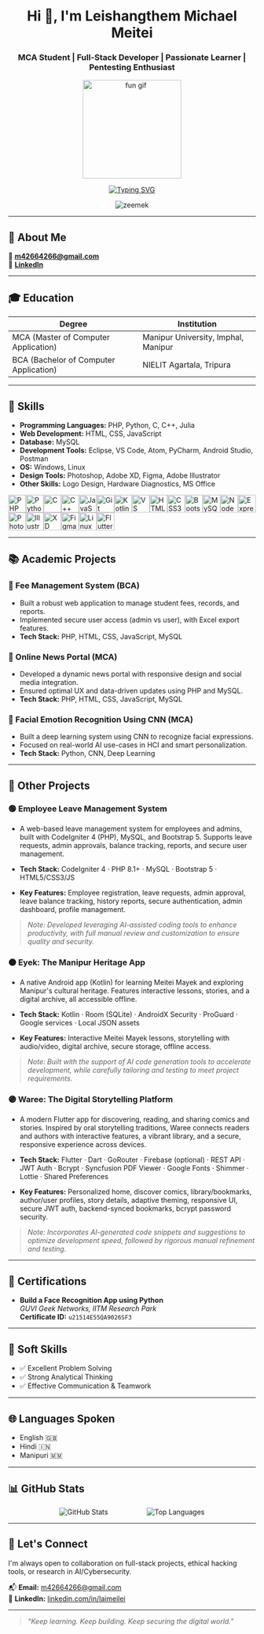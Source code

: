 <!-- Profile Header -->
<h1 align="center">Hi 👋, I'm Leishangthem Michael Meitei</h1>
<h3 align="center">MCA Student | Full-Stack Developer | Passionate Learner | Pentesting Enthusiast</h3>

<p align="center">
  <img src="https://media2.giphy.com/media/v1.Y2lkPTc5MGI3NjExcTAycDVkcnI5OXA1eWEwZWtqbXlwcjkzNGc1cDJwOG1wdG8wN3Q1MyZlcD12MV9pbnRlcm5hbF9naWZfYnlfaWQmY3Q9Zw/78XCFBGOlS6keY1Bil/giphy.gif" alt="fun gif" width="200" />
</p>

<p align="center">
<a href="https://git.io/typing-svg"><img src="https://readme-typing-svg.demolab.com?font=Fira+Code&pause=1000&width=435&lines=Hello+MyFriend+I+See+You+Coming+Here" alt="Typing SVG" /></a>
  </p>


<p align="center">
  <img src="https://komarev.com/ghpvc/?username=zeemek&label=Profile%20views&color=0e75b6&style=flat" alt="zeemek" />
</p>

---

## 📍 About Me
  
📧 **m42664266@gmail.com**  
🔗 **[LinkedIn](https://linkedin.com/in/laimeilei)**

---

## 🎓 Education

| Degree | Institution |
|--------|-------------|
| MCA (Master of Computer Application) | Manipur University, Imphal, Manipur |
| BCA (Bachelor of Computer Application) | NIELIT Agartala, Tripura |

---

## 🧠 Skills

- **Programming Languages:** PHP, Python, C, C++, Julia 
- **Web Development:** HTML, CSS, JavaScript  
- **Database:** MySQL  
- **Development Tools:** Eclipse, VS Code, Atom, PyCharm, Android Studio, Postman 
- **OS:** Windows, Linux  
- **Design Tools:** Photoshop, Adobe XD, Figma, Adobe Illustrator  
- **Other Skills:** Logo Design, Hardware Diagnostics, MS Office  
<p align="left">
<a href="https://www.php.net/" target="_blank" rel="noreferrer"><img src="https://raw.githubusercontent.com/danielcranney/readme-generator/main/public/icons/skills/php-colored.svg" width="36" height="36" alt="PHP" title="PHP"/></a><a href="https://www.python.org/" target="_blank" rel="noreferrer"><img src="https://raw.githubusercontent.com/danielcranney/readme-generator/main/public/icons/skills/python-colored.svg" width="36" height="36" alt="Python" title="Python"/></a><a href="https://docs.microsoft.com/en-us/cpp/?view=msvc-170" target="_blank" rel="noreferrer"><img src="https://raw.githubusercontent.com/danielcranney/readme-generator/main/public/icons/skills/c-colored.svg" width="36" height="36" alt="C" title="C"/></a><a href="https://docs.microsoft.com/en-us/cpp/?view=msvc-170" target="_blank" rel="noreferrer"><img src="https://raw.githubusercontent.com/danielcranney/readme-generator/main/public/icons/skills/cplusplus-colored.svg" width="36" height="36" alt="C++" title="C++"/></a><a href="https://developer.mozilla.org/en-US/docs/Web/JavaScript" target="_blank" rel="noreferrer"><img src="https://raw.githubusercontent.com/danielcranney/readme-generator/main/public/icons/skills/javascript-colored.svg" width="36" height="36" alt="JavaScript" title="JavaScript"/></a><a href="https://git-scm.com/" target="_blank" rel="noreferrer"><img src="https://raw.githubusercontent.com/danielcranney/readme-generator/main/public/icons/skills/git-colored.svg" width="36" height="36" alt="Git" title="Git"/></a><a href="https://kotlinlang.org/" target="_blank" rel="noreferrer"><img src="https://raw.githubusercontent.com/danielcranney/readme-generator/main/public/icons/skills/kotlin-colored.svg" width="36" height="36" alt="Kotlin" title="Kotlin"/></a><a href="https://code.visualstudio.com/" target="_blank" rel="noreferrer"><img src="https://raw.githubusercontent.com/danielcranney/readme-generator/main/public/icons/skills/visualstudiocode-colored.svg" width="36" height="36" alt="VS Code" title="VS Code"/></a><a href="https://developer.mozilla.org/en-US/docs/Glossary/HTML5" target="_blank" rel="noreferrer"><img src="https://raw.githubusercontent.com/danielcranney/readme-generator/main/public/icons/skills/html5-colored.svg" width="36" height="36" alt="HTML5" title="HTML5"/></a><a href="https://www.w3.org/TR/CSS/#css" target="_blank" rel="noreferrer"><img src="https://raw.githubusercontent.com/danielcranney/readme-generator/main/public/icons/skills/css3-colored.svg" width="36" height="36" alt="CSS3" title="CSS3"/></a><a href="https://getbootstrap.com/" target="_blank" rel="noreferrer"><img src="https://raw.githubusercontent.com/danielcranney/readme-generator/main/public/icons/skills/bootstrap-colored.svg" width="36" height="36" alt="Bootstrap" title="Bootstrap"/></a><a href="https://www.mysql.com/" target="_blank" rel="noreferrer"><img src="https://raw.githubusercontent.com/danielcranney/readme-generator/main/public/icons/skills/mysql-colored.svg" width="36" height="36" alt="MySQL" title="MySQL"/></a><a href="https://nodejs.org/en/" target="_blank" rel="noreferrer"><img src="https://raw.githubusercontent.com/danielcranney/readme-generator/main/public/icons/skills/nodejs-colored.svg" width="36" height="36" alt="NodeJS" title="NodeJS"/></a><a href="https://expressjs.com/" target="_blank" rel="noreferrer"><img src="https://raw.githubusercontent.com/danielcranney/readme-generator/main/public/icons/skills/express-colored.svg" width="36" height="36" alt="Express" title="Express"/></a><a href="https://www.adobe.com/uk/products/photoshop.html" target="_blank" rel="noreferrer"><img src="https://raw.githubusercontent.com/danielcranney/readme-generator/main/public/icons/skills/photoshop-colored.svg" width="36" height="36" alt="Photoshop" title="Photoshop"/></a><a href="https://www.adobe.com/uk/products/illustrator.html" target="_blank" rel="noreferrer"><img src="https://raw.githubusercontent.com/danielcranney/readme-generator/main/public/icons/skills/illustrator-colored.svg" width="36" height="36" alt="Illustrator" title="Illustrator"/></a><a href="https://www.adobe.com/uk/products/xd.html" target="_blank" rel="noreferrer"><img src="https://raw.githubusercontent.com/danielcranney/readme-generator/main/public/icons/skills/xd-colored.svg" width="36" height="36" alt="XD" title="XD"/></a><a href="https://www.figma.com/" target="_blank" rel="noreferrer"><img src="https://raw.githubusercontent.com/danielcranney/readme-generator/main/public/icons/skills/figma-colored.svg" width="36" height="36" alt="Figma" title="Figma"/></a><a href="https://www.linux.org" target="_blank" rel="noreferrer"><img src="https://raw.githubusercontent.com/danielcranney/readme-generator/main/public/icons/skills/linux-colored.svg" width="36" height="36" alt="Linux" title="Linux"/></a><a href="https://flutter.dev/" target="_blank" rel="noreferrer"><img src="https://raw.githubusercontent.com/danielcranney/readme-generator/main/public/icons/skills/flutter-colored.svg" width="36" height="36" alt="Flutter" title="Flutter"/></a>
</p>

---

## 📚 Academic Projects

### 🔹 Fee Management System (BCA)
- Built a robust web application to manage student fees, records, and reports.
- Implemented secure user access (admin vs user), with Excel export features.
- **Tech Stack:** PHP, HTML, CSS, JavaScript, MySQL

### 🔹 Online News Portal (MCA)
- Developed a dynamic news portal with responsive design and social media integration.
- Ensured optimal UX and data-driven updates using PHP and MySQL.
- **Tech Stack:** PHP, HTML, CSS, JavaScript, MySQL

### 🔹 Facial Emotion Recognition Using CNN (MCA)
- Built a deep learning system using CNN to recognize facial expressions.
- Focused on real-world AI use-cases in HCI and smart personalization.
- **Tech Stack:** Python, CNN, Deep Learning

---

## 🚀 Other  Projects

### 🟢 Employee Leave Management System
- A web-based leave management system for employees and admins, built with CodeIgniter 4 (PHP), MySQL, and Bootstrap 5. Supports leave requests, admin approvals, balance tracking, reports, and secure user management.

- **Tech Stack:** CodeIgniter 4 · PHP 8.1+ · MySQL · Bootstrap 5 · HTML5/CSS3/JS

- **Key Features:** Employee registration, leave requests, admin approval, leave balance tracking, history reports, secure authentication, admin dashboard, profile management.
> _Note: Developed leveraging AI-assisted coding tools to enhance productivity, with full manual review and customization to ensure quality and security._

### 🟠 Eyek: The Manipur Heritage App
- A native Android app (Kotlin) for learning Meitei Mayek and exploring Manipur's cultural heritage. Features interactive lessons, stories, and a digital archive, all accessible offline.

- **Tech Stack:** Kotlin · Room (SQLite) · AndroidX Security · ProGuard · Google services · Local JSON assets

- **Key Features:** Interactive Meitei Mayek lessons, storytelling with audio/video, digital archive, secure storage, offline access.

> _Note: Built with the support of AI code generation tools to accelerate development, while carefully tailoring and testing to meet project requirements._


### 🟣 Waree: The Digital Storytelling Platform
- A modern Flutter app for discovering, reading, and sharing comics and stories. Inspired by oral storytelling traditions, Waree connects readers and authors with interactive features, a vibrant library, and a secure, responsive experience across devices.

- **Tech Stack:** Flutter · Dart · GoRouter · Firebase (optional) · REST API · JWT Auth · Bcrypt · Syncfusion PDF Viewer · Google Fonts · Shimmer · Lottie · Shared Preferences

- **Key Features:** Personalized home, discover comics, library/bookmarks, author/user profiles, story details, adaptive theming, responsive UI, secure JWT auth, backend-synced bookmarks, bcrypt password security.

> _Note: Incorporates AI-generated code snippets and suggestions to optimize development speed, followed by rigorous manual refinement and testing._ 


---

## 🏅 Certifications

- **Build a Face Recognition App using Python**  
  _GUVI Geek Networks, IITM Research Park_  
  **Certificate ID:** `u21514E55QA9026SF3`

---

## 🧠 Soft Skills

- ✅ Excellent Problem Solving  
- ✅ Strong Analytical Thinking  
- ✅ Effective Communication & Teamwork

---

## 🌐 Languages Spoken

- English 🇬🇧  
- Hindi 🇮🇳  
- Manipuri 🇲🇲  

---

## 📊 GitHub Stats

<p align="center">
  <img src="https://github-readme-stats.vercel.app/api?username=zeemek&show_icons=true&theme=radical" alt="GitHub Stats"/> &nbsp;&nbsp;&nbsp;&nbsp;&nbsp;&nbsp;&nbsp;&nbsp;&nbsp;&nbsp;&nbsp;&nbsp;&nbsp;&nbsp;&nbsp;&nbsp;&nbsp;&nbsp;
  <img src="https://github-readme-stats.vercel.app/api/top-langs/?username=zeemek&layout=compact&langs_count=8&theme=radical" alt="Top Languages"/>
</p>

---

## 🤝 Let's Connect

I'm always open to collaboration on full-stack projects, ethical hacking tools, or research in AI/Cybersecurity.

📬 **Email:** [m42664266@gmail.com](mailto:m42664266@gmail.com)  
🔗 **LinkedIn:** [linkedin.com/in/laimeilei](https://linkedin.com/in/laimeilei)

---

> _“Keep learning. Keep building. Keep securing the digital world.”_ 
